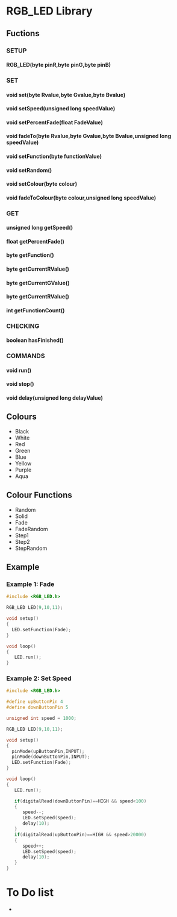 # RGB_LED Library


## Fuctions
### SETUP
#### RGB_LED(byte pinR,byte pinG,byte pinB)
### SET 
#### void set(byte Rvalue,byte Gvalue,byte Bvalue)
#### void setSpeed(unsigned long speedValue)
#### void setPercentFade(float FadeValue)
#### void fadeTo(byte Rvalue,byte Gvalue,byte Bvalue,unsigned long speedValue)
#### void setFunction(byte functionValue)
#### void setRandom()
#### void setColour(byte colour)
#### void fadeToColour(byte colour,unsigned long speedValue)
### GET
#### unsigned long getSpeed()
#### float getPercentFade()
#### byte getFunction()
#### byte getCurrentRValue()
#### byte getCurrentGValue()
#### byte getCurrentRValue()
#### int getFunctionCount()
### CHECKING 
#### boolean hasFinished()
### COMMANDS 
#### void run()
#### void stop()
#### void delay(unsigned long delayValue)

## Colours
- Black
- White
- Red
- Green
- Blue
- Yellow
- Purple
- Aqua

## Colour Functions
- Random
- Solid
- Fade
- FadeRandom
- Step1
- Step2
- StepRandom

## Example
### Example 1: Fade

```c++
#include <RGB_LED.h>

RGB_LED LED(9,10,11);

void setup() 
{
  LED.setFunction(Fade);
}

void loop() 
{
   LED.run();
}
```

### Example 2: Set Speed

```c++
#include <RGB_LED.h>

#define upButtonPin 4
#define downButtonPin 5

unsigned int speed = 1000;

RGB_LED LED(9,10,11);

void setup() 
{
  pinMode(upButtonPin,INPUT);
  pinMode(downButtonPin,INPUT);
  LED.setFunction(Fade);
}

void loop() 
{
   LED.run();

   if(digitalRead(downButtonPin)==HIGH && speed<100)
   {
      speed--;
      LED.setSpeed(speed);
      delay(10);
   }
   if(digitalRead(upButtonPin)==HIGH && speed>20000)
   {
      speed++;
      LED.setSpeed(speed);
      delay(10);
   }
}
```

# To Do list
- 
